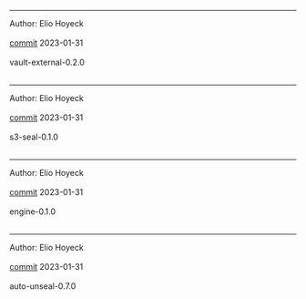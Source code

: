 
-------------------------------------------------------------

Author: Elio Hoyeck  <br></br>
 [commit](https://github.com/Eliohoyeck/terraform-aws-privatemodule/commit/dd89fc1e0b57eeee7101748209dc182fdd21ae93)	 2023-01-31 <br></br>
 vault-external-0.2.0 <br></br>


-------------------------------------------------------------

Author: Elio Hoyeck  <br></br>
 [commit](https://github.com/Eliohoyeck/terraform-aws-privatemodule/commit/312f792afd2999a6ba05f99ee09e7fc2fd7f9490)	 2023-01-31 <br></br>
 s3-seal-0.1.0 <br></br>


-------------------------------------------------------------

Author: Elio Hoyeck  <br></br>
 [commit](https://github.com/Eliohoyeck/terraform-aws-privatemodule/commit/312f792afd2999a6ba05f99ee09e7fc2fd7f9490)	 2023-01-31 <br></br>
 engine-0.1.0 <br></br>


-------------------------------------------------------------

Author: Elio Hoyeck  <br></br>
 [commit](https://github.com/Eliohoyeck/terraform-aws-privatemodule/commit/312f792afd2999a6ba05f99ee09e7fc2fd7f9490)	 2023-01-31 <br></br>
 auto-unseal-0.7.0 <br></br>


